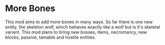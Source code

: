 # More Bones

This mod aims to add more bones in many ways. So far there is one new entity, the skeleton wolf, which behaves exactly like a wolf but is it's skeletal varient. This mod plans to bring new bosses, items, necromancy, new blocks, passive, tamable and hostile entities.
